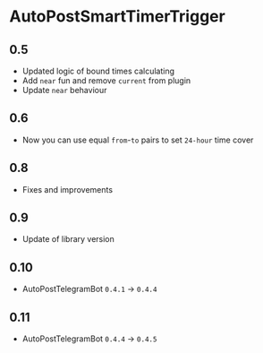 # AutoPostSmartTimerTrigger

## 0.5

* Updated logic of bound times calculating
* Add `near` fun and remove `current` from plugin
* Update `near` behaviour

## 0.6

* Now you can use equal `from`-`to` pairs to set `24-hour` time cover

## 0.8

* Fixes and improvements

## 0.9

* Update of library version

## 0.10

* AutoPostTelegramBot `0.4.1` -> `0.4.4`

## 0.11

* AutoPostTelegramBot `0.4.4` -> `0.4.5`
